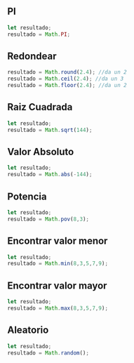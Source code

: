 ## PI
```Javascript
let resultado;
resultado = Math.PI;
```
## Redondear
```Javascript
resultado = Math.round(2.4); //da un 2
resultado = Math.ceil(2.4); //da un 3
resultado = Math.floor(2.4); //da un 2
```
## Raiz Cuadrada
```Javascript
let resultado;
resultado = Math.sqrt(144);
```

## Valor Absoluto
```Javascript
let resultado;
resultado = Math.abs(-144);
```
## Potencia
```Javascript
let resultado;
resultado = Math.pov(8,3);
```
## Encontrar valor menor
```Javascript
let resultado;
resultado = Math.min(8,3,5,7,9);
```
## Encontrar valor mayor
```Javascript
let resultado;
resultado = Math.max(8,3,5,7,9);
```
## Aleatorio
```Javascript
let resultado;
resultado = Math.random();
```